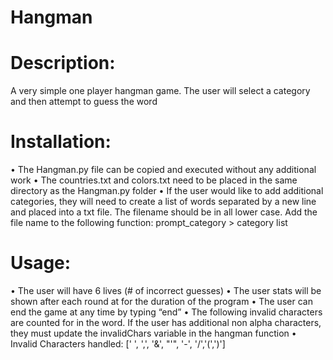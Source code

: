 # Hangman

# Description:
A very simple one player hangman game. The user will select a category and then attempt to guess the word

# Installation:
•	The Hangman.py file can be copied and executed without any additional work
•	The countries.txt and colors.txt need to be placed in the same directory as the Hangman.py folder
•	If the user would like to add additional categories, they will need to create a list of words separated by a new line and placed into a txt file. The filename should be in all lower case. Add the file name to the following function: prompt_category > category list

# Usage:
•	The user will have 6 lives (# of incorrect guesses)
•	The user stats will be shown after each round at for the duration of the program
•	The user can end the game at any time by typing “end”
•	The following invalid characters are counted for in the word. If the user has additional non alpha characters, they must update the invalidChars variable in the hangman function 
•	Invalid Characters handled: [' ', ',', '&', "'", '-', '/','(',')']








